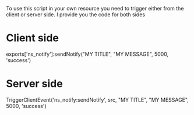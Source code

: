 To use this script in your own resource you need to trigger either from the client or server side. I provide you the code for both sides


# Client side

exports['ns_notify']:sendNotify("MY TITLE", "MY MESSAGE", 5000, 'success')


# Server side
TriggerClientEvent('ns_notify:sendNotify', src, "MY TITLE", "MY MESSAGE", 5000, 'success')